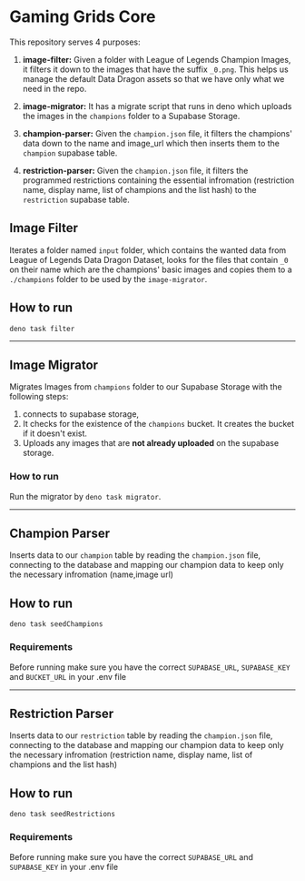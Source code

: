 # Gaming Grids Core

This repository serves 4 purposes:

1. **image-filter:** Given a folder with League of Legends Champion Images, it
   filters it down to the images that have the suffix `_0.png`. This helps us
   manage the default Data Dragon assets so that we have only what we need in
   the repo.
2. **image-migrator:** It has a migrate script that runs in deno which uploads
   the images in the `champions` folder to a Supabase Storage.

3. **champion-parser:** Given the `champion.json` file, it filters the
   champions' data down to the name and image_url which then inserts them to the
   `champion` supabase table.
   
4. **restriction-parser:** Given the `champion.json` file, it filters the
  programmed restrictions containing the essential infromation (restriction name, display name,
   list of champions and the list hash) to the
   `restriction` supabase table.

## Image Filter

Iterates a folder named `input` folder, which contains the wanted data from
League of Legends Data Dragon Dataset, looks for the files that contain `_0` on
their name which are the champions' basic images and copies them to a
`./champions` folder to be used by the `image-migrator`.

## How to run

`deno task filter`

---

## Image Migrator

Migrates Images from `champions` folder to our Supabase Storage with the
following steps:

1. connects to supabase storage,
2. It checks for the existence of the `champions` bucket. It creates the bucket
   if it doesn't exist.
3. Uploads any images that are **not already uploaded** on the supabase storage.

### How to run

Run the migrator by `deno task migrator`.

---

## Champion Parser

Inserts data to our `champion` table by reading the `champion.json` file,
connecting to the database and mapping our champion data to keep only the
necessary infromation (name,image url)

## How to run

`deno task seedChampions`

### Requirements

Before running make sure you have the correct `SUPABASE_URL`, `SUPABASE_KEY` and `BUCKET_URL`
in your .env file

---

## Restriction Parser

Inserts data to our `restriction` table by reading the `champion.json` file,
connecting to the database and mapping our champion data to keep only the
necessary infromation (restriction name, display name, list of champions and the list hash)

## How to run

`deno task seedRestrictions`

### Requirements

Before running make sure you have the correct `SUPABASE_URL` and `SUPABASE_KEY`
in your .env file


